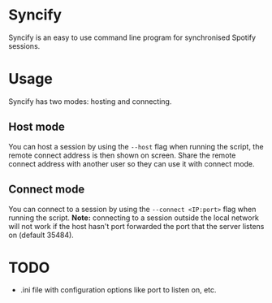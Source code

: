 # Syncify

Syncify is an easy to use command line program for synchronised Spotify sessions.

# Usage

Syncify has two modes: hosting and connecting.

## Host mode

You can host a session by using the `--host` flag when running the script,  the remote connect address is then shown on screen. Share the remote connect address with another user so they can use it with connect mode.

## Connect mode

You can connect to a session by using the `--connect <IP:port>` flag when running the script. **Note:** connecting to a session outside the local network will not work if the host hasn't port forwarded the port that the server listens on (default 35484). 


# TODO

* .ini file with configuration options like port to listen on, etc.
